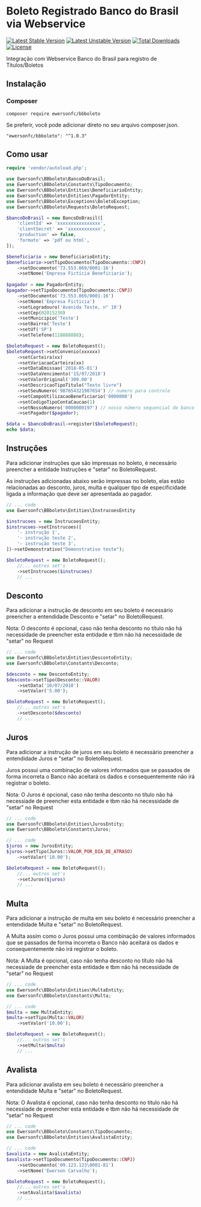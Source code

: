 # Boleto Registrado Banco do Brasil via Webservice
[![Latest Stable Version](https://poser.pugx.org/ewersonfc/bbboleto/v/stable)](https://packagist.org/packages/ewersonfc/bbboleto)
[![Latest Unstable Version](https://poser.pugx.org/ewersonfc/bbboleto/v/unstable)](https://packagist.org/packages/ewersonfc/bbboleto)
[![Total Downloads](https://poser.pugx.org/ewersonfc/bbboleto/downloads)](https://packagist.org/packages/ewersonfc/bbboleto)
[![License](https://poser.pugx.org/ewersonfc/bbboleto/license)](https://packagist.org/packages/ewersonfc/bbboleto)
 

Integração com Webservice Banco do Brasil para registro de Títulos/Boletos

## Instalação
### Composer
```
composer require ewersonfc/bbboleto
```
Se preferir, você pode adicionar direto no seu arquivo composer.json.

```
"ewersonfc/bbboleto": "^1.0.3"
```
## Como usar
```php
require 'vendor/autoload.php';

use Ewersonfc\BBboleto\BancoDoBrasil;
use Ewersonfc\BBboleto\Constants\TipoDocumento;
use Ewersonfc\BBboleto\Entities\BeneficiarioEntity;
use Ewersonfc\BBboleto\Entities\PagadorEntity;
use Ewersonfc\BBboleto\Exceptions\BoletoException;
use Ewersonfc\BBboleto\Requests\BoletoRequest;

$bancoDoBrasil = new BancoDoBrasil([
	'clientId' => 'xxxxxxxxxxxxxxxx',
	'clientSecret' => 'xxxxxxxxxxxx',
	'production' => false,
	'formato' => 'pdf ou html',
]);

$beneficiario = new BeneficiarioEntity;
$beneficiario->setTipoDocumento(TipoDocumento::CNPJ)
	->setDocumento('73.553.069/0001-16')
	->setNome('Empresa Fictícia Beneficiario');
	
$pagador = new PagadorEntity;
$pagador->setTipoDocumento(TipoDocumento::CNPJ)
	->setDocumento('73.553.069/0001-16')
	->setNome('Empresa Ficticia')
	->setLogradouro('Avenida Teste, n° 10')
	->setCep(02015230)
	->setMunicipio('Teste')
	->setBairro('Teste')
	->setUf('SP')
	->setTelefone(118888888); 

$boletoRequest = new BoletoRequest();
$boletoRequest->setConvenio(xxxxxx)
	->setCarteira(xx) 
	->setVariacaoCarteira(xx) 
	->setDataEmissao('2018-05-01') 
	->setDataVencimento('15/07/2018') 
	->setValorOriginal('300.00') 
	->setDescricaoTipoTitulo("Texto livre")
	->setSeuNumero('987654321987654') // numero para controle 
	->setCampoUtilizacaoBeneficiario('0000000')
	->setCodigoTipoContaCaucao(1)
	->setNossoNumero('0000000197') // nosso número sequencial do banco 
	->setPagador($pagador); 

$data = $bancoDoBrasil->register($boletoRequest);
echo $data;

```
## Instruções

Para adicionar instruções que são impressas no boleto, é necessário preencher a entidade Instruções e "setar" no BoletoRequest.

As instruções adicionadas abaixo serão impressas no boleto, elas estão relacionadas ao desconto, juros, multa e qualquer tipo de especificidade ligada a informação que deve ser apresentada ao pagador.
```php
// ... code
use Ewersonfc\BBboleto\Entities\InstrucoesEntity

$instrucoes = new InstrucoesEntity;
$instrucoes->setInstrucoes([
	'- instrução 1',
	'- instrução teste 2',
	'- instrução teste 3',
])->setDemonstrativo("Demonstrativo teste");

$boletoRequest = new BoletoRequest();
	//... outros set's
	->setInstrucoes($instrucoes)
	// ... 

```

## Desconto
Para adicionar a instrução de desconto em seu boleto é necessário preencher a entendidade Desconto e "setar" no BoletoRequest.

Nota: O desconto é opcional, caso não tenha desconto no título não há necessidade de preencher esta entidade e tbm não há necessidade de "setar" no Request

```php
// ... code
use Ewersonfc\BBboleto\Entities\DescontoEntity;
use Ewersonfc\BBboleto\Constants\Desconto;

$desconto = new DescontoEntity;
$desconto->setTipo(Desconto::VALOR)
	->setData('10/07/2018')
	->setValor('5.00');

$boletoRequest = new BoletoRequest();
	//... outros set's
	->setDesconto($desconto)
	// ... 
```

## Juros
Para adicionar a instrução de juros em seu boleto é necessário preencher a entendidade Juros e "setar" no BoletoRequest.

Juros possui uma combinação de valores informados que se passados de forma incorreta o Banco não aceitará os dados e consequentemente não irá registrar o boleto.

Nota: O Juros é opcional, caso não tenha desconto no título não há necessiade de preencher esta entidade e tbm não há necessidade de "setar" no Request

```php
// ... code
use Ewersonfc\BBboleto\Entities\JurosEntity;
use Ewersonfc\BBboleto\Constants\Juros;

// ... code 
$juros = new JurosEntity;
$juros->setTipo(Juros::VALOR_POR_DIA_DE_ATRASO)
	->setValor('10.00');

$boletoRequest = new BoletoRequest();
	//... outros set's
	->setJuros($juros)
	// ... 
```
## Multa
Para adicionar a instrução de multa em seu boleto é necessário preencher a entendidade Multa e "setar" no BoletoRequest.

A Multa assim como o Juros possui uma combinação de valores informados que se passados de forma incorreta o Banco não aceitará os dados e consequentemente não irá registrar o boleto.

Nota: A Multa é opcional, caso não tenha desconto no título não há necessiade de preencher esta entidade e tbm não há necessidade de "setar" no Request

```php
// ... code
use Ewersonfc\BBboleto\Entities\MultaEntity;
use Ewersonfc\BBboleto\Constants\Multa;

// ... code 
$multa = new MultaEntity;
$multa->setTipo(Multa::VALOR)
	->setValor('10.00');

$boletoRequest = new BoletoRequest();
	//... outros set's
	->setMulta($multa)
	// ... 
```

## Avalista
Para adicionar avalista em seu boleto é necessário preencher a entendidade Multa e "setar" no BoletoRequest.

Nota: O Avalista é opcional, caso não tenha desconto no título não há necessiade de preencher esta entidade e tbm não há necessidade de "setar" no Request

```php
// ... code
use Ewersonfc\BBboleto\Constants\TipoDocumento;
use Ewersonfc\BBboleto\Entities\AvalistaEntity;

// ... code 
$avalista = new AvalistaEntity;
$avalista->setTipoDocumento(TipoDocumento::CNPJ)
	->setDocumento('09.123.123\0001-81')
	->setNome('Ewerson Carvalho');

$boletoRequest = new BoletoRequest();
	//... outros set's
	->setAvalista($avalista)
	// ... 
```
